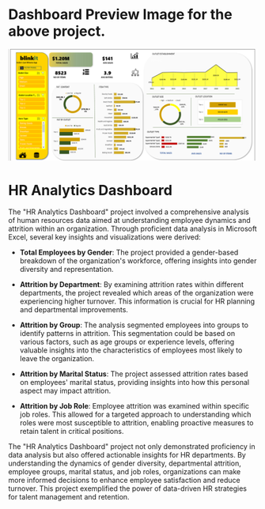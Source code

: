 # Dashboard Preview Image for the above project.


<img width="1354" alt="Dashboard Image" src="https://github.com/mohdmoosa03/Data-Analysis-Dashboard-in-Excel/blob/master/Blinkit%20Sales%20Analysis%20Dashboard/IMAGE%20(2).png">

# **HR Analytics Dashboard**

The "HR Analytics Dashboard" project involved a comprehensive analysis of human resources data aimed at understanding employee dynamics and attrition within an organization. Through proficient data analysis in Microsoft Excel, several key insights and visualizations were derived:

- **Total Employees by Gender**: The project provided a gender-based breakdown of the organization's workforce, offering insights into gender diversity and representation.

- **Attrition by Department**: By examining attrition rates within different departments, the project revealed which areas of the organization were experiencing higher turnover. This information is crucial for HR planning and departmental improvements.

- **Attrition by Group**: The analysis segmented employees into groups to identify patterns in attrition. This segmentation could be based on various factors, such as age groups or experience levels, offering valuable insights into the characteristics of employees most likely to leave the organization.

- **Attrition by Marital Status**: The project assessed attrition rates based on employees' marital status, providing insights into how this personal aspect may impact attrition.

- **Attrition by Job Role**: Employee attrition was examined within specific job roles. This allowed for a targeted approach to understanding which roles were most susceptible to attrition, enabling proactive measures to retain talent in critical positions.

The "HR Analytics Dashboard" project not only demonstrated proficiency in data analysis but also offered actionable insights for HR departments. By understanding the dynamics of gender diversity, departmental attrition, employee groups, marital status, and job roles, organizations can make more informed decisions to enhance employee satisfaction and reduce turnover. This project exemplified the power of data-driven HR strategies for talent management and retention.
